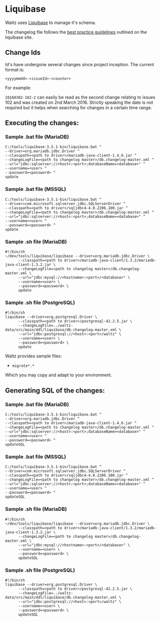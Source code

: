 # Liquibase

Waltz uses [Liquibase](http://www.liquibase.org/index.html) to manage it's schema.
  
The changelog file follows the [best practice guidelines](http://www.liquibase.org/bestpractices.html) outlined
on the liquibase site.


## Change Ids

Id's have undergone several changes since project inception.  The current format is:

`<yyyymmdd>-<issueId>-<counter>`

For example:

`20160302-102-2` can easily be read as the second change relating to issues 102 and was created on 2nd March 2016.
Strictly speaking the date is not required but it helps when searching for changes in a certain time range.


## Executing the changes:

### Sample .bat file (MariaDB)
```
C:/tools/liquibase-3.5.1-bin/liquibase.bat ^
--driver=org.mariadb.jdbc.Driver ^
--classpath=<path to driver>/mariadb-java-client-1.4.6.jar ^
--changeLogFile=<path to changelog master>/db.changelog-master.xml ^
--url="jdbc:sqlserver://<host>:<port>;databaseName=<database>" ^
--username=<user> ^
--password=<password> ^
update
```

### Sample .bat file (MSSQL)
```
C:/tools/liquibase-3.5.1-bin/liquibase.bat ^
--driver=com.microsoft.sqlserver.jdbc.SQLServerDriver ^
--classpath=<path to driver>/sqljdbc4-4.0.2206.100.jar ^
--changeLogFile=<path to changelog master>/db.changelog-master.xml ^
--url="jdbc:sqlserver://<host>:<port>;databaseName=<database>" ^
--username=<user> ^
--password=<password> ^
update
```

### Sample .sh file (MariaDB)
```
#!/bin/sh
~/dev/tools/liquibase/liquibase --driver=org.mariadb.jdbc.Driver \
      --classpath=<path to driver>/mariadb-java-client/1.3.2/mariadb-java-client-1.3.2.jar \
      --changeLogFile=<path to changelog master>/db.changelog-master.xml \
      --url="jdbc:mysql://<hostname>:<port>/<database>" \
      --username=<user> \
      --password=<password> \
      update
```

### Sample .sh file (PostgreSQL)
```
#!/bin/sh
liquibase --driver=org.postgresql.Driver \
      --classpath=<path to driver>/postgresql-42.2.5.jar \
      --changeLogFile=../waltz-data/src/main/ddl/liquibase/db.changelog-master.xml \
      --url="jdbc:postgresql://<host>:<port>/waltz" \
      --username=<user> \
      --password=<password> \
      update
```

Waltz provides sample files:
- `migrate*.*`

Which you may copy and adapt to your environment.


## Generating SQL of the changes:

### Sample .bat file (MariaDB)
```
C:/tools/liquibase-3.5.1-bin/liquibase.bat ^
--driver=org.mariadb.jdbc.Driver ^
--classpath=<path to driver>/mariadb-java-client-1.4.6.jar ^
--changeLogFile=<path to changelog master>/db.changelog-master.xml ^
--url="jdbc:sqlserver://<host>:<port>;databaseName=<database>" ^
--username=<user> ^
--password=<password> ^
updateSQL
```

### Sample .bat file (MSSQL)
```
C:/tools/liquibase-3.5.1-bin/liquibase.bat ^
--driver=com.microsoft.sqlserver.jdbc.SQLServerDriver ^
--classpath=<path to driver>/sqljdbc4-4.0.2206.100.jar ^
--changeLogFile=<path to changelog master>/db.changelog-master.xml ^
--url="jdbc:sqlserver://<host>:<port>;databaseName=<database>" ^
--username=<user> ^
--password=<password> ^
updateSQL
```

### Sample .sh file (MariaDB)
```
#!/bin/sh
~/dev/tools/liquibase/liquibase --driver=org.mariadb.jdbc.Driver \
      --classpath=<path to driver>/mariadb-java-client/1.3.2/mariadb-java-client-1.3.2.jar \
      --changeLogFile=<path to changelog master>/db.changelog-master.xml \
      --url="jdbc:mysql://<hostname>:<port>/<database>" \
      --username=<user> \
      --password=<password> \
      updateSQL
```


### Sample .sh file (PostgreSQL)
```
#!/bin/sh
liquibase --driver=org.postgresql.Driver \
      --classpath=<path to driver>/postgresql-42.2.5.jar \
      --changeLogFile=../waltz-data/src/main/ddl/liquibase/db.changelog-master.xml \
      --url="jdbc:postgresql://<host>:<port>/waltz" \
      --username=<user> \
      --password=<password> \
      updateSQL
```
